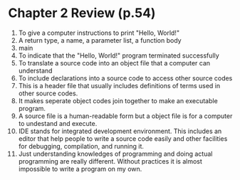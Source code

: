 # Chapter 2 Review (p.54)
1. To give a computer instructions to print "Hello, World!"
2. A return type, a name, a parameter list, a function body
3. main
4. To indicate that the "Hello, World!" program terminated successfully
5. To translate a source code into an object file that a computer can understand
6. To include declarations into a source code to access other source codes 
7. This is a header file that usually includes definitions of terms used in other source codes.
8. It makes seperate object codes join together to make an executable program.
9. A source file is a human-readable form but a object file is for a computer to undestand and execute.
10. IDE stands for integrated development environment. This includes an editor that help people to write a source code easily and other facilities for debugging, compilation, and running it.
11. Just understanding knowledges of programming and doing actual programming are really different. Without practices it is almost impossible to write a program on my own.
